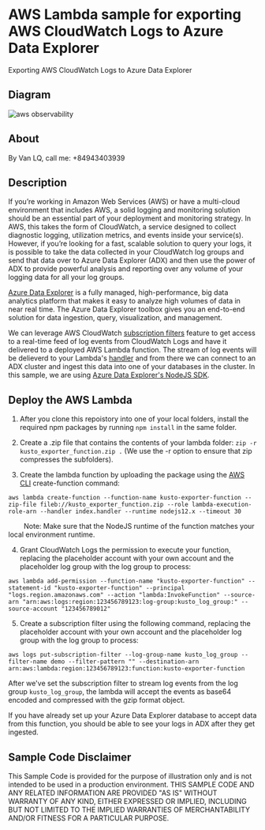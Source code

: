 # AWS Lambda sample for exporting AWS CloudWatch Logs to Azure Data Explorer 
Exporting AWS CloudWatch Logs to Azure Data Explorer

## Diagram

![aws observability](https://github.com/lqvan87/cloudwatch-to-adx/blob/main/cloudwatch-to-adx.jpg?raw=true)

## About

By Van LQ, call me: +84943403939

## Description

If you’re working in Amazon Web Services (AWS) or have a multi-cloud environment that includes AWS, a solid logging and monitoring solution should be an essential part of your deployment and monitoring strategy. In AWS, this takes the form of CloudWatch, a service designed to collect diagnostic logging, utilization metrics, and events inside your service(s). However, if you’re looking for a fast, scalable solution to query your logs, it is possible to take the data collected in your CloudWatch log groups and send that data over to Azure Data Explorer (ADX) and then use the power of ADX to provide powerful analysis and reporting over any volume of your logging data for all your log groups. 

[Azure Data Explorer](https://azure.microsoft.com/en-us/services/data-explorer/) is a fully managed, high-performance, big data analytics platform that makes it easy to analyze high volumes of data in near real time. The Azure Data Explorer toolbox gives you an end-to-end solution for data ingestion, query, visualization, and management.

We can leverage AWS CloudWatch [subscription filters](https://docs.aws.amazon.com/AmazonCloudWatch/latest/logs/Subscriptions.html) feature to get access to a real-time feed of log events from CloudWatch Logs and have it delivered to a deployed AWS Lambda function. The stream of log events will be delieverd to your Lambda's [handler](https://docs.aws.amazon.com/lambda/latest/dg/nodejs-handler.html) and from there we can connect to an ADX cluster and ingest this data into one of your databases in the cluster. In this sample, we are using [Azure Data Explorer's NodeJS SDK](https://docs.microsoft.com/en-us/azure/data-explorer/kusto/api/node/kusto-node-client-library).

## Deploy the AWS Lambda
1. After you clone this repoistory into one of your local folders, install the required npm packages by running `npm install` in the same folder.

2. Create a .zip file that contains the contents of your lambda folder: `zip -r kusto_exporter_function.zip .` (We use the -r option to ensure that zip compresses the subfolders).

3. Create the lambda function by uploading the package using the [AWS CLI](https://aws.amazon.com/cli/) create-function command: 

`aws lambda create-function --function-name kusto-exporter-function --zip-file fileb://kusto_exporter_function.zip --role lambda-execution-role-arn --handler index.handler --runtime nodejs12.x --timeout 30`

&nbsp;&nbsp;&nbsp;&nbsp;&nbsp;&nbsp;&nbsp; Note: Make sure that the NodeJS runtime of the function matches your local environment runtime.

4. Grant CloudWatch Logs the permission to execute your function, replacing the placeholder account with your own account and the placeholder log group with the log group to process:

`aws lambda add-permission --function-name "kusto-exporter-function" --statement-id "kusto-exporter-function" --principal "logs.region.amazonaws.com" --action "lambda:InvokeFunction" --source-arn "arn:aws:logs:region:123456789123:log-group:kusto_log_group:" --source-account "123456789012"`
 
 5. Create a subscription filter using the following command, replacing the placeholder account with your own account and the placeholder log group with the log group to process:
 
 `aws logs put-subscription-filter --log-group-name kusto_log_group --filter-name demo --filter-pattern "" --destination-arn arn:aws:lambda:region:123456789123:function:kusto-exporter-function`

After we've set the subscription filter to stream log events from the log group `kusto_log_group`, the lambda will accept the events as base64 encoded and compressed with the gzip format object. 

If you have already set up your Azure Data Explorer database to accept data from this function, you should be able to see your logs in ADX after they get ingested.


## Sample Code Disclaimer

This Sample Code is provided for the purpose of illustration only and is not intended to be used in a production environment. THIS SAMPLE CODE AND ANY RELATED INFORMATION ARE PROVIDED "AS IS" WITHOUT WARRANTY OF ANY KIND, EITHER EXPRESSED OR IMPLIED, INCLUDING BUT NOT LIMITED TO THE IMPLIED WARRANTIES OF MERCHANTABILITY AND/OR FITNESS FOR A PARTICULAR PURPOSE.